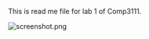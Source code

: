 This is read me file for lab 1 of Comp3111.

![screenshot.png](../../../../../../Users/ytoh9/OneDrive/%EC%82%AC%EC%A7%84/%EC%8A%A4%ED%81%AC%EB%A6%B0%EC%83%B7/screenshot.png)